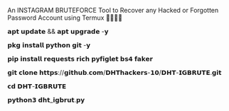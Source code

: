 An INSTAGRAM BRUTEFORCE Tool to Recover any Hacked 
or Forgotten Password Account using Termux 👨🏼‍💻🎩

𝗮𝗽𝘁 𝘂𝗽𝗱𝗮𝘁𝗲 && 𝗮𝗽𝘁 𝘂𝗽𝗴𝗿𝗮𝗱𝗲 -𝘆

𝗽𝗸𝗴 𝗶𝗻𝘀𝘁𝗮𝗹𝗹 𝗽𝘆𝘁𝗵𝗼𝗻 𝗴𝗶𝘁 -𝘆

𝗽𝗶𝗽 𝗶𝗻𝘀𝘁𝗮𝗹𝗹 𝗿𝗲𝗾𝘂𝗲𝘀𝘁𝘀 𝗿𝗶𝗰𝗵 𝗽𝘆𝗳𝗶𝗴𝗹𝗲𝘁 𝗯𝘀𝟰 𝗳𝗮𝗸𝗲𝗿

𝗴𝗶𝘁 𝗰𝗹𝗼𝗻𝗲 𝗵𝘁𝘁𝗽𝘀://𝗴𝗶𝘁𝗵𝘂𝗯.𝗰𝗼𝗺/𝗗𝗛𝗧𝗵𝗮𝗰𝗸𝗲𝗿𝘀-𝟭𝟬/𝗗𝗛𝗧-𝗜𝗚𝗕𝗥𝗨𝗧𝗘.𝗴𝗶𝘁

𝗰𝗱 𝗗𝗛𝗧-𝗜𝗚𝗕𝗥𝗨𝗧𝗘

𝗽𝘆𝘁𝗵𝗼𝗻𝟯 𝗱𝗵𝘁_𝗶𝗴𝗯𝗿𝘂𝘁.𝗽𝘆
